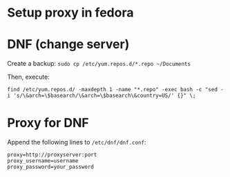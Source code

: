 # Setup proxy in fedora
# DNF (change server)

Create a backup: ```sudo cp /etc/yum.repos.d/*.repo ~/Documents```

Then, execute: 
```
find /etc/yum.repos.d/ -maxdepth 1 -name "*.repo" -exec bash -c "sed -i 's/\&arch=\$basearch/\&arch=\$basearch\&country=US/' {}" \;
```

# Proxy for DNF
Append the following lines to `/etc/dnf/dnf.conf`:
```
proxy=http://proxyserver:port
proxy_username=username
proxy_password=your_password
```
